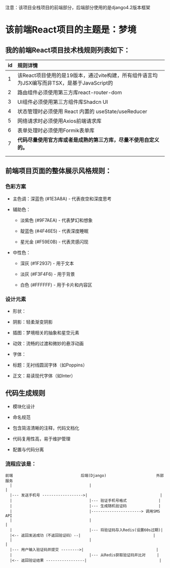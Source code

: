 注意：该项目全栈项目的前端部分，后端部分使用的是django4.2版本框架

# 该前端React项目的主题是：梦境



## 我的前端React项目技术栈规则列表如下：

| id   | 规则详情                                                     |
| ---- | :----------------------------------------------------------- |
| 1    | 该React项目使用的是19版本，通过vite构建，所有组件语言均为JSX编写而非TSX，是基于JavaScript的 |
| 2    | 路由组件必须使用第三方库react-router-dom                     |
| 3    | UI组件必须使用第三方组件库Shadcn UI                          |
| 4    | 状态管理时必须使用 React 内置的 useState/useReducer          |
| 5    | 网络请求时必须使用Axios前端请求库                            |
| 6    | 表单处理时必须使用Formik表单库                               |
| 7    | **代码尽量使用官方库或者是成熟的第三方库，尽量不使用自定义的。** |
|      |                                                              |
|      |                                                              |



## 前端项目页面的整体展示风格规则：

### 色彩方案

- 主色调：深蓝色 (#1E3A8A) - 代表夜空和深度思考

- 辅助色：

  - 淡紫色 (#9F7AEA) - 代表梦幻和想象

  - 靛蓝色 (#4F46E5) - 代表深度睡眠

  - 星光金 (#F59E0B) - 代表灵感闪现

- 中性色：

  - 深灰 (#1F2937) - 用于文本

  - 淡灰 (#F3F4F6) - 用于背景

  - 白色 (#FFFFFF) - 用于卡片和内容区

### 设计元素

- 形状：

- 阴影：轻柔渐变阴影

- 插图：梦境相关的抽象和星空元素

- 动效：流畅的过渡和微妙的悬浮动画

- 字体：

- 标题：无衬线圆润字体（如Poppins）

- 正文：易读现代字体（如Inter）



## 代码生成规则

- 模块化设计
- 命名规范

- 包含简洁清晰的注释，代码文档化
- 代码复用性高，易于维护管理
- 配置与代码分离



### 流程应该是：

```
前端                              后端(Django)                      外部服务
  |                                  |                                |
  |--- 发送手机号 ------------------>|                                |
  |                                  |--- 验证手机号格式              |
  |                                  |--- 生成随机验证码              |
  |                                  |----------------------> 调用SMS API
  |                                  |                                |
  |                                  |--- 将验证码存入Redis(设置60s过期)|
  |<-- 返回发送成功（不返回验证码）--|                                |
  |                                  |                                |
  |--- 用户输入验证码并提交 -------->|                                |
  |                                  |--- 从Redis获取验证码并比对     |
  |<-- 返回验证结果 -----------------|                                |
```


